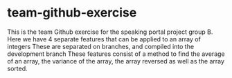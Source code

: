 # team-github-exercise
This is the team Github exercise for the speaking portal project group B.
Here we have 4 separate features that can be applied to an array of integers
These are separated on branches, and compiled into the development branch
These features consist of a method to find the average of an array, the variance of the array, the array reversed as well as the array sorted.

